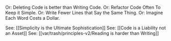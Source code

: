 Or: Deleting Code is better than Writing Code.
Or: Refactor Code Often To Keep it Simple.
Or: Write Fewer Lines that Say the Same Thing.
Or: Imagine Each Word Costs a Dollar.

See: [[Simplicity is the Ultimate Sophistication]]
See: [[Code is a Liability not an Asset]]
See: [[var/trash/principles-v2/Reading is harder than Writing]]